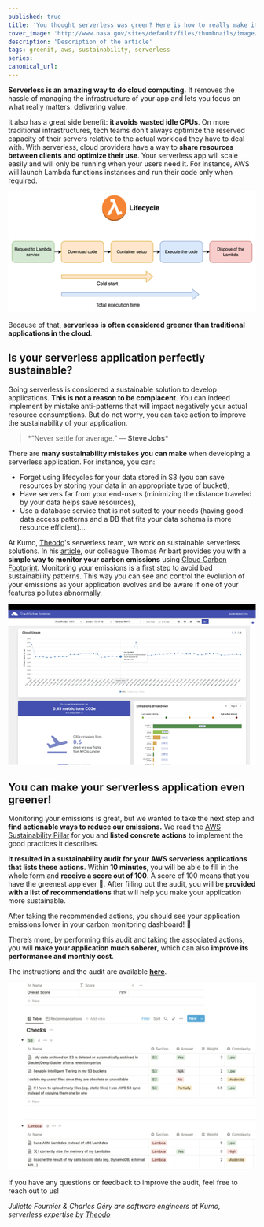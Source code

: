 ```yaml
---
published: true
title: 'You thought serverless was green? Here is how to really make it sustainable! 🌱'
cover_image: 'http://www.nasa.gov/sites/default/files/thumbnails/image/as17-148-22727_lrg.jpg'
description: 'Description of the article'
tags: greenit, aws, sustainability, serverless
series:
canonical_url:
---
```


**Serverless is an amazing way to do cloud computing.** It removes the hassle of managing the infrastructure of your app and lets you focus on what really matters: delivering value.

It also has a great side benefit: **it avoids wasted idle CPUs**. On more traditional infrastructures, tech teams don’t always optimize the reserved capacity of their servers relative to the actual workload they have to deal with. With serverless, cloud providers have a way to **share resources between clients and optimize their use**. Your serverless app will scale easily and will only be running when your users need it. For instance, AWS will launch Lambda functions instances and run their code only when required.

![Lambda lifecycle](./assets/lambda-lifecycle.png 'Lambda lifecycle')

Because of that, **serverless is often considered greener than traditional applications in the cloud**.

## Is your serverless application perfectly sustainable?

Going serverless is considered a sustainable solution to develop applications. **This is not a reason to be complacent**. You can indeed implement by mistake anti-patterns that will impact negatively your actual resource consumptions. But do not worry, you can take action to improve the sustainability of your application.

> \*“Never settle for average.” ― **Steve Jobs\***

There are **many sustainability mistakes you can make** when developing a serverless application. For instance, you can:

- Forget using lifecycles for your data stored in S3 (you can save resources by storing your data in an appropriate type of bucket),
- Have servers far from your end-users (minimizing the distance traveled by your data helps save resources),
- Use a database service that is not suited to your needs (having good data access patterns and a DB that fits your data schema is more resource efficient)...

At Kumo, [Theodo](https://www.theodo.fr/)'s serverless team, we work on sustainable serverless solutions. In his [article](https://dev.to/kumo/monitor-the-co2-emissions-of-your-aws-application-with-cloud-carbon-footprint-2hjm), our colleague Thomas Aribart provides you with a **simple way to monitor your carbon emissions** using [Cloud Carbon Footprint](https://www.cloudcarbonfootprint.org/). Monitoring your emissions is a first step to avoid bad sustainability patterns. This way you can see and control the evolution of your emissions as your application evolves and be aware if one of your features pollutes abnormally.

![Cloud carbon footprint dashboard](./assets/ccf-dashboard.png 'Cloud carbon footprint dashboard')

## You can make your serverless application even greener!

Monitoring your emissions is great, but we wanted to take the next step and **find actionable ways to reduce our emissions.** We read the [AWS Sustainability Pillar](https://docs.aws.amazon.com/wellarchitected/latest/sustainability-pillar/sustainability-pillar.html) for you and **listed concrete actions** to implement the good practices it describes.

**It resulted in a sustainability audit for your AWS serverless applications that lists these actions**. Within **10 minutes**, you will be able to fill in the whole form and **receive a score out of 100**. A score of 100 means that you have the greenest app ever 🌴. After filling out the audit, you will be **provided with a list of recommendations** that will help you make your application more sustainable.

After taking the recommended actions, you should see your application emissions lower in your carbon monitoring dashboard! 🥳

There’s more, by performing this audit and taking the associated actions, you will **make your application much soberer**, which can also **improve its performance and monthly cost**.

The instructions and the audit are available **[here](https://m33.notion.site/Serverless-Sustainability-Audit-a36847289fd64339a60e40bc5aa63092)**.

![Audit screenshot](./assets/audit-screenshot.png 'Audit screenshot')

If you have any questions or feedback to improve the audit, feel free to reach out to us!

_Juliette Fournier & Charles Géry are software engineers at Kumo, serverless expertise by [Theodo](https://www.theodo.fr/)_
